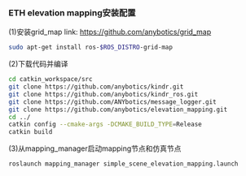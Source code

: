 ### ETH elevation mapping安装配置
(1)安装grid_map
link: https://github.com/anybotics/grid_map
```bash
sudo apt-get install ros-$ROS_DISTRO-grid-map
```
(2)下载代码并编译
```bash
cd catkin_workspace/src
git clone https://github.com/anybotics/kindr.git
git clone https://github.com/anybotics/kindr_ros.git
git clone https://github.com/ANYbotics/message_logger.git
git clone https://github.com/anybotics/elevation_mapping.git
cd ../
catkin config --cmake-args -DCMAKE_BUILD_TYPE=Release
catkin build
```
(3)从mapping_manager启动mapping节点和仿真节点
```bash
roslaunch mapping_manager simple_scene_elevation_mapping.launch 
```